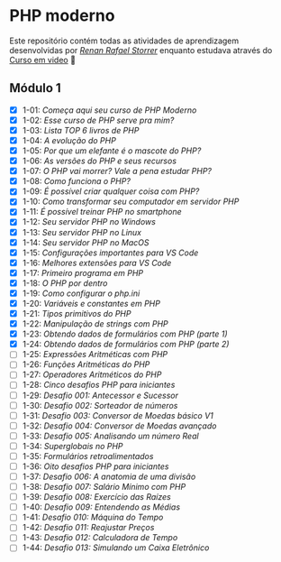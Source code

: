 # PHP moderno

Este repositório contém todas as atividades de aprendizagem desenvolvidas por _[Renan Rafael Storrer](https://www.linkedin.com/in/renanstorrer/)_ enquanto estudava através do [Curso em video](https://www.youtube.com/@CursoemVideo) :rocket:

## Módulo 1

- [X] 1-01: _Começa aqui seu curso de PHP Moderno_
- [X] 1-02: _Esse curso de PHP serve pra mim?_
- [X] 1-03: _Lista TOP 6 livros de PHP_
- [X] 1-04: _A evolução do PHP_
- [X] 1-05: _Por que um elefante é o mascote do PHP?_
- [X] 1-06: _As versões do PHP e seus recursos_
- [X] 1-07: _O PHP vai morrer? Vale a pena estudar PHP?_
- [X] 1-08: _Como funciona o PHP?_
- [X] 1-09: _É possível criar qualquer coisa com PHP?_
- [X] 1-10: _Como transformar seu computador em servidor PHP_
- [X] 1-11: _É possível treinar PHP no smartphone_
- [X] 1-12: _Seu servidor PHP no Windows_
- [X] 1-13: _Seu servidor PHP no Linux_
- [X] 1-14: _Seu servidor PHP no MacOS_
- [X] 1-15: _Configurações importantes para VS Code_
- [X] 1-16: _Melhores extensões para VS Code_
- [X] 1-17: _Primeiro programa em PHP_
- [X] 1-18: _O PHP por dentro_
- [X] 1-19: _Como configurar o php.ini_
- [X] 1-20: _Variáveis e constantes em PHP_
- [X] 1-21: _Tipos primitivos do PHP_
- [X] 1-22: _Manipulação de strings com PHP_
- [X] 1-23: _Obtendo dados de formulários com PHP (parte 1)_
- [X] 1-24: _Obtendo dados de formulários com PHP (parte 2)_
- [ ] 1-25: _Expressões Aritméticas com PHP_
- [ ] 1-26: _Funções Aritméticas do PHP_
- [ ] 1-27: _Operadores Aritméticos do PHP_
- [ ] 1-28: _Cinco desafios PHP para iniciantes_
- [ ] 1-29: _Desafio 001: Antecessor e Sucessor_
- [ ] 1-30: _Desafio 002: Sorteador de números_
- [ ] 1-31: _Desafio 003: Conversor de Moedas básico V1_
- [ ] 1-32: _Desafio 004: Conversor de Moedas avançado_
- [ ] 1-33: _Desafio 005: Analisando um número Real_
- [ ] 1-34: _Superglobais no PHP_
- [ ] 1-35: _Formulários retroalimentados_
- [ ] 1-36: _Oito desafios PHP para iniciantes_
- [ ] 1-37: _Desafio 006: A anatomia de uma divisão_
- [ ] 1-38: _Desafio 007: Salário Mínimo com PHP_
- [ ] 1-39: _Desafio 008: Exercício das Raízes_
- [ ] 1-40: _Desafio 009: Entendendo as Médias_
- [ ] 1-41: _Desafio 010: Máquina do Tempo_
- [ ] 1-42: _Desafio 011: Reajustar Preços_
- [ ] 1-43: _Desafio 012: Calculadora de Tempo_
- [ ] 1-44: _Desafio 013: Simulando um Caixa Eletrônico_
